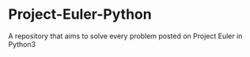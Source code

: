 # Project-Euler-Python
A repository that aims to solve every problem posted on Project Euler in Python3
